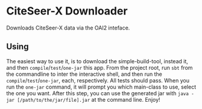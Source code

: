# CiteSeer-X Downloader #

Downloads CiteSeer-X data via the OAI2 inteface.

## Using ##

The easiest way to use it, is to download the simple-build-tool, instead it, and then `compile`/`test`/`one-jar` this app. From the project root, run `sbt` from the commandline to inter the interactive shell, and then run the `compile`/`test`/`one-jar`, each, respectively. All tests should pass. When you run the `one-jar` command, it will prompt you which main-class to use, select the one you want. After this step, you can use the generated jar with `java -jar [/path/to/the/jar/file].jar` at the command line. Enjoy!
